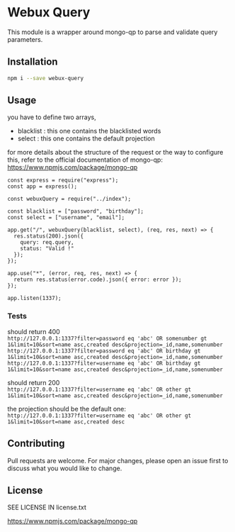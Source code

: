 # Webux Query

This module is a wrapper around mongo-qp to parse and validate query parameters.

## Installation

```bash
npm i --save webux-query
```

## Usage

you have to define two arrays,

- blacklist : this one contains the blacklisted words
- select : this one contains the default projection

for more details about the structure of the request or the way to configure this, refer to the official documentation of mongo-qp:  
https://www.npmjs.com/package/mongo-qp

```
const express = require("express");
const app = express();

const webuxQuery = require("../index");

const blacklist = ["password", "birthday"];
const select = ["username", "email"];

app.get("/", webuxQuery(blacklist, select), (req, res, next) => {
  res.status(200).json({
    query: req.query,
    status: "Valid !"
  });
});

app.use("*", (error, req, res, next) => {
  return res.status(error.code).json({ error: error });
});

app.listen(1337);

```

### Tests

should return 400  
`http://127.0.0.1:1337?filter=password eq 'abc' OR somenumber gt 1&limit=10&sort=name asc,created desc&projection=_id,name,somenumber`
`http://127.0.0.1:1337?filter=password eq 'abc' OR birthday gt 1&limit=10&sort=name asc,created desc&projection=_id,name,somenumber`
`http://127.0.0.1:1337?filter=username eq 'abc' OR birthday gt 1&limit=10&sort=name asc,created desc&projection=_id,name,somenumber`

should return 200  
`http://127.0.0.1:1337?filter=username eq 'abc' OR other gt 1&limit=10&sort=name asc,created desc&projection=_id,name,somenumber`

the projection should be the default one:  
`http://127.0.0.1:1337?filter=username eq 'abc' OR other gt 1&limit=10&sort=name asc,created desc`

## Contributing

Pull requests are welcome. For major changes, please open an issue first to discuss what you would like to change.

## License

SEE LICENSE IN license.txt

https://www.npmjs.com/package/mongo-qp
